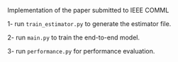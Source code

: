 Implementation of the paper submitted to IEEE COMML

1- run `train_estimator.py` to generate the estimator file.

2- run `main.py` to train the end-to-end model.

3- run `performance.py` for performance evaluation.
